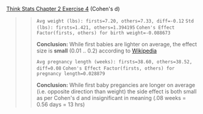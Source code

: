 [Think Stats Chapter 2 Exercise 4](http://greenteapress.com/thinkstats2/html/thinkstats2003.html#toc24) (Cohen's d)

>> `Avg weight (lbs): firsts=7.20, others=7.33, diff=-0.12`
>> `Std (lbs): firsts=1.421, others=1.394195`
>> `Cohen's Effect Factor(firsts, others) for birth weight=-0.088673`
>>
>> **Conclusion:** While first babies are lighter on average, the effect size is
     **small** (0.01 .. 0.2) according to
     [Wikipedia](https://en.wikipedia.org/wiki/Effect_size#Cohen's_d)
>>
>> `Avg pregnancy length (weeks): firsts=38.60, others=38.52, diff=0.08`
>> `Cohen's Effect Factor(firsts, others) for pregnancy length=0.028879`
>>
>> **Conclusion:** While first baby pregancies are longer on average
     (i.e. opposite direction than weight) the side effect is both small as per
     Cohen's d and insignificant in meaning (.08 weeks = 0.56 days = 13 hrs)